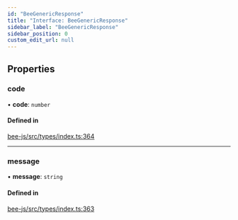 ```yaml
---
id: "BeeGenericResponse"
title: "Interface: BeeGenericResponse"
sidebar_label: "BeeGenericResponse"
sidebar_position: 0
custom_edit_url: null
---
```


## Properties

### code

• **code**: `number`

#### Defined in

[bee-js/src/types/index.ts:364](https://github.com/ethersphere/bee-js/blob/2c8b9d1/src/types/index.ts#L364)

___

### message

• **message**: `string`

#### Defined in

[bee-js/src/types/index.ts:363](https://github.com/ethersphere/bee-js/blob/2c8b9d1/src/types/index.ts#L363)
